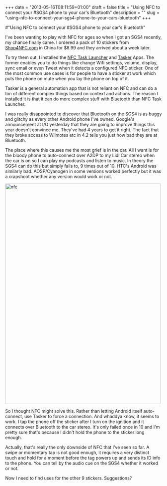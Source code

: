 +++
date = "2013-05-16T08:11:59+01:00"
draft = false
title = "Using NFC to connect your #SGS4 phone to your car's Bluetooth"
description = ""
slug = "using-nfc-to-connect-your-sgs4-phone-to-your-cars-bluetooth"
+++

#"Using NFC to connect your #SGS4 phone to your car's Bluetooth"

I've been wanting to play with NFC for ages so when I got an SGS4 recently, my chance finally came. I ordered a pack of 10 stickers from <a href="http://www.shop4nfc.com/product-details/NTAG203-type-2-nfc-tags-shop4nfc">Shop4NFC.com</a> in China for $8.99 and they arrived about a week later.

To try them out, I installed the <a href="https://play.google.com/store/apps/details?id=com.jwsoft.nfcactionlauncher&amp;hl=en">NFC Task Launcher</a> and <a href="https://play.google.com/store/apps/details?id=net.dinglisch.android.taskerm&amp;feature=search_result#?t=W251bGwsMSwxLDEsIm5ldC5kaW5nbGlzY2guYW5kcm9pZC50YXNrZXJtIl0.">Tasker</a> Apps. The former enables you to do things like change Wifi settings, volume, display, sync email or even Tweet when it detects a configured NFC sticker. One of the most common use cases is for people to have a sticker at work which puts the phone on mute when you lay the phone on top of it.

Tasker is a general automation app that is not reliant on NFC and can do a ton of different complex things based on context and actions. The reason I installed it is that it can do more complex stuff with Bluetooth than NFC Task Launcher.

I was really disappointed to discover that Bluetooth on the SGS4 is as buggy and glitchy as every other Android phone I've owned. Google's announcement at I/O yesterday that they are going to improve things this year doesn't convince me. They've had 4 years to get it right. The fact that they broke access to Wiimotes etc in 4.2 tells you just how bad they are at Bluetooth.

The place where this causes me the most grief is in the car. All I want is for the bloody phone to auto-connect over A2DP to my Lidl Car stereo when the car is on so I can play my podcasts and listen to music. In theory the SGS4 can do this but simply fails to, 9 times out of 10. HTC's Android was similarly bad. AOSP/Cyanogen in some versions worked perfectly but it was a crapshoot whether any version would work or not.

<a href="https://s3-eu-west-1.amazonaws.com/conoroneill.net/wp-content/uploads/2013/05/nfc.jpg"><img class="aligncenter size-full wp-image-1041" alt="nfc" src="https://s3-eu-west-1.amazonaws.com/conoroneill.net/wp-content/uploads/2013/05/nfc.jpg" width="500" height="707" /></a>

So I thought NFC might solve this. Rather than letting Android itself auto-connect, use Tasker to force a connection. And whaddya know, it seems to work. I tap the phone off the sticker after I turn on the ignition and it connects over Bluetooth to the car stereo. It's only failed once in 10 and I'm pretty sure that's because I didn't hold the phone to the sticker long enough.

Actually, that's really the only downside of NFC that I've seen so far. A swipe or momentary tap is not good enough, it requires a very distinct touch and hold for a moment before the tag powers up and sends its ID info to the phone. You can tell by the audio cue on the SGS4 whether it worked or not.

Now I need to find uses for the other 9 stickers. Suggestions?

&nbsp;